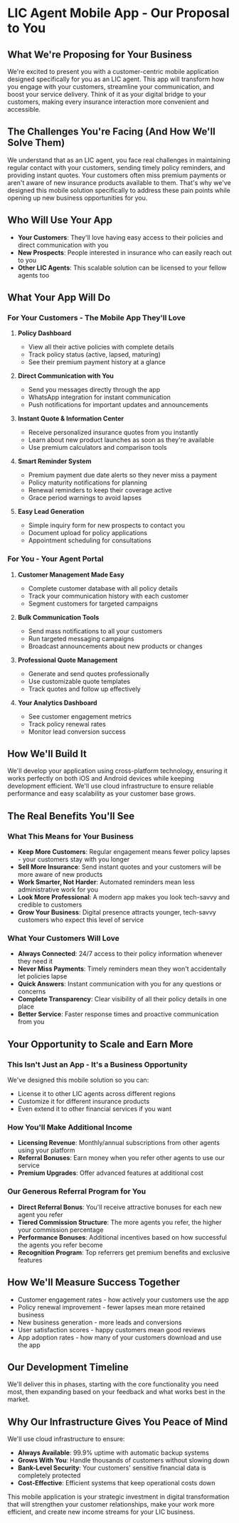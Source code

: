 # LIC Agent Mobile App - Our Proposal to You

## What We're Proposing for Your Business
We're excited to present you with a customer-centric mobile application designed specifically for you as an LIC agent. This app will transform how you engage with your customers, streamline your communication, and boost your service delivery. Think of it as your digital bridge to your customers, making every insurance interaction more convenient and accessible.

## The Challenges You're Facing (And How We'll Solve Them)
We understand that as an LIC agent, you face real challenges in maintaining regular contact with your customers, sending timely policy reminders, and providing instant quotes. Your customers often miss premium payments or aren't aware of new insurance products available to them. That's why we've designed this mobile solution specifically to address these pain points while opening up new business opportunities for you.

## Who Will Use Your App
- **Your Customers**: They'll love having easy access to their policies and direct communication with you
- **New Prospects**: People interested in insurance who can easily reach out to you
- **Other LIC Agents**: This scalable solution can be licensed to your fellow agents too

## What Your App Will Do

### For Your Customers - The Mobile App They'll Love
1. **Policy Dashboard**
   - View all their active policies with complete details
   - Track policy status (active, lapsed, maturing)
   - See their premium payment history at a glance

2. **Direct Communication with You**
   - Send you messages directly through the app
   - WhatsApp integration for instant communication
   - Push notifications for important updates and announcements

3. **Instant Quote & Information Center**
   - Receive personalized insurance quotes from you instantly
   - Learn about new product launches as soon as they're available
   - Use premium calculators and comparison tools

4. **Smart Reminder System**
   - Premium payment due date alerts so they never miss a payment
   - Policy maturity notifications for planning
   - Renewal reminders to keep their coverage active
   - Grace period warnings to avoid lapses

5. **Easy Lead Generation**
   - Simple inquiry form for new prospects to contact you
   - Document upload for policy applications
   - Appointment scheduling for consultations

### For You - Your Agent Portal
1. **Customer Management Made Easy**
   - Complete customer database with all policy details
   - Track your communication history with each customer
   - Segment customers for targeted campaigns

2. **Bulk Communication Tools**
   - Send mass notifications to all your customers
   - Run targeted messaging campaigns
   - Broadcast announcements about new products or changes

3. **Professional Quote Management**
   - Generate and send quotes professionally
   - Use customizable quote templates
   - Track quotes and follow up effectively

4. **Your Analytics Dashboard**
   - See customer engagement metrics
   - Track policy renewal rates
   - Monitor lead conversion success

## How We'll Build It
We'll develop your application using cross-platform technology, ensuring it works perfectly on both iOS and Android devices while keeping development efficient. We'll use cloud infrastructure to ensure reliable performance and easy scalability as your customer base grows.

## The Real Benefits You'll See

### What This Means for Your Business
- **Keep More Customers**: Regular engagement means fewer policy lapses - your customers stay with you longer
- **Sell More Insurance**: Send instant quotes and your customers will be more aware of new products
- **Work Smarter, Not Harder**: Automated reminders mean less administrative work for you
- **Look More Professional**: A modern app makes you look tech-savvy and credible to customers
- **Grow Your Business**: Digital presence attracts younger, tech-savvy customers who expect this level of service

### What Your Customers Will Love
- **Always Connected**: 24/7 access to their policy information whenever they need it
- **Never Miss Payments**: Timely reminders mean they won't accidentally let policies lapse
- **Quick Answers**: Instant communication with you for any questions or concerns
- **Complete Transparency**: Clear visibility of all their policy details in one place
- **Better Service**: Faster response times and proactive communication from you

## Your Opportunity to Scale and Earn More

### This Isn't Just an App - It's a Business Opportunity
We've designed this mobile solution so you can:
- License it to other LIC agents across different regions
- Customize it for different insurance products
- Even extend it to other financial services if you want

### How You'll Make Additional Income
- **Licensing Revenue**: Monthly/annual subscriptions from other agents using your platform
- **Referral Bonuses**: Earn money when you refer other agents to use our service
- **Premium Upgrades**: Offer advanced features at additional cost

### Our Generous Referral Program for You
- **Direct Referral Bonus**: You'll receive attractive bonuses for each new agent you refer
- **Tiered Commission Structure**: The more agents you refer, the higher your commission percentage
- **Performance Bonuses**: Additional incentives based on how successful the agents you refer become
- **Recognition Program**: Top referrers get premium benefits and exclusive features

## How We'll Measure Success Together
- Customer engagement rates - how actively your customers use the app
- Policy renewal improvement - fewer lapses mean more retained business
- New business generation - more leads and conversions
- User satisfaction scores - happy customers mean good reviews
- App adoption rates - how many of your customers download and use the app

## Our Development Timeline
We'll deliver this in phases, starting with the core functionality you need most, then expanding based on your feedback and what works best in the market.

## Why Our Infrastructure Gives You Peace of Mind
We'll use cloud infrastructure to ensure:
- **Always Available**: 99.9% uptime with automatic backup systems
- **Grows With You**: Handle thousands of customers without slowing down
- **Bank-Level Security**: Your customers' sensitive financial data is completely protected
- **Cost-Effective**: Efficient systems that keep operational costs down

This mobile application is your strategic investment in digital transformation that will strengthen your customer relationships, make your work more efficient, and create new income streams for your LIC business.
